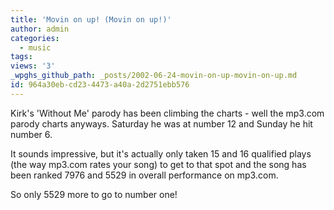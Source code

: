```yaml
---
title: 'Movin on up! (Movin on up!)'
author: admin
categories:
  - music
tags: 
views: '3'
_wpghs_github_path: _posts/2002-06-24-movin-on-up-movin-on-up.md
id: 964a30eb-cd23-4473-a40a-2d2751ebb576
---
```

<p>Kirk's 'Without Me' parody has been climbing the charts - well the mp3.com parody charts anyways. Saturday he was at number 12 and Sunday he hit number 6.</p>
<p>It sounds impressive, but it's actually only taken 15 and 16 qualified plays (the way mp3.com rates your song) to get to that spot and the song has been ranked 7976 and 5529 in overall performance on mp3.com.</p>
<p>So only 5529 more to go to number one!</p>
